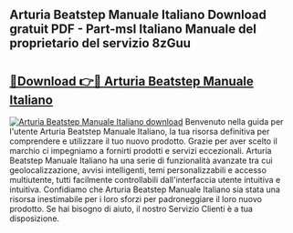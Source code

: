 ## Arturia Beatstep Manuale Italiano Download gratuit PDF - Part-msl Italiano Manuale del proprietario del servizio 8zGuu

# <h2><a href="http://dfd76b.blite.top/?on=Arturia+Beatstep+Manuale+Italiano">🔗Download 👉🔴 Arturia Beatstep Manuale Italiano</a></h2>

[![Arturia Beatstep Manuale Italiano download](https://i.imgur.com/lujVjoI.png)](http://dfd76b.blite.top/?on=Arturia+Beatstep+Manuale+Italiano)
Benvenuto nella guida per l'utente Arturia Beatstep Manuale Italiano, la tua risorsa definitiva per comprendere e utilizzare il tuo nuovo prodotto. Grazie per aver scelto il marchio ci impegniamo a fornirti prodotti e servizi eccezionali. Arturia Beatstep Manuale Italiano ha una serie di funzionalità avanzate tra cui geolocalizzazione, avvisi intelligenti, temi personalizzabili e accesso multiutente, tutti facilmente controllabili dall'interfaccia utente intuitiva e intuitiva. Confidiamo che Arturia Beatstep Manuale Italiano sia stata una risorsa inestimabile per i loro sforzi per padroneggiare il loro nuovo prodotto. Se hai bisogno di aiuto, il nostro Servizio Clienti è a tua disposizione.
